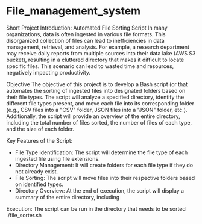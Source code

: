 # File_management_system 

Short Project Introduction: Automated File Sorting Script
In many organizations, data is often ingested in various file formats. This disorganized collection of files can lead to inefficiencies in data management, retrieval, and analysis. For example, a research department may receive daily reports from multiple sources into their data lake (AWS S3 bucket), resulting in a cluttered directory that makes it difficult to locate specific files. This scenario can lead to wasted time and resources, negatively impacting productivity.

Objective
The objective of this project is to develop a Bash script (or that automates the sorting of ingested files into designated folders based on their file types. The script will analyze a specified directory, identify the different file types present, and move each file into its corresponding folder (e.g., CSV files into a "CSV" folder, JSON files into a "JSON" folder, etc.). Additionally, the script will provide an overview of the entire directory, including the total number of files sorted, the number of files of each type, and the size of each folder.

Key Features of the Script:
- File Type Identification: The script will determine the file type of each ingested file using file extensions.
- Directory Management: It will create folders for each file type if they do not already exist.
- File Sorting: The script will move files into their respective folders based on identified types.
- Directory Overview: At the end of execution, the script will display a summary of the entire directory, including

Execution:
The script can be run in the directory that needs to be sorted ./file_sorter.sh 
